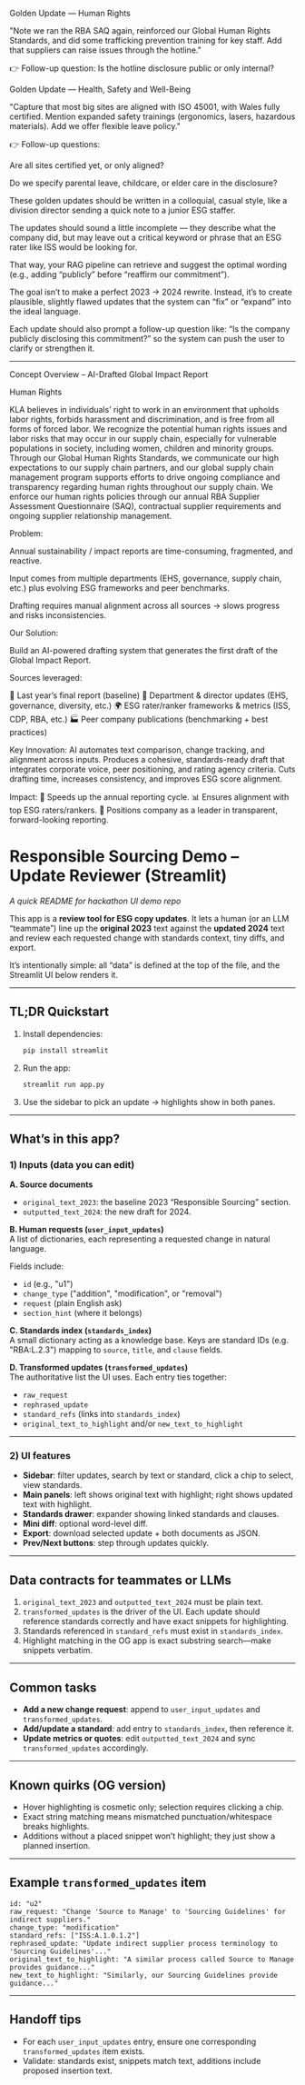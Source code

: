 Golden Update — Human Rights

"Note we ran the RBA SAQ again, reinforced our Global Human Rights Standards, and did some trafficking prevention training for key staff. Add that suppliers can raise issues through the hotline."

👉 Follow-up question: Is the hotline disclosure public or only internal?

Golden Update — Health, Safety and Well-Being

"Capture that most big sites are aligned with ISO 45001, with Wales fully certified. Mention expanded safety trainings (ergonomics, lasers, hazardous materials). Add we offer flexible leave policy."

👉 Follow-up questions:

Are all sites certified yet, or only aligned?

Do we specify parental leave, childcare, or elder care in the disclosure?



These golden updates should be written in a colloquial, casual style, like a division director sending a quick note to a junior ESG staffer.

The updates should sound a little incomplete — they describe what the company did, but may leave out a critical keyword or phrase that an ESG rater like ISS would be looking for.

That way, your RAG pipeline can retrieve and suggest the optimal wording (e.g., adding “publicly” before “reaffirm our commitment”).

The goal isn’t to make a perfect 2023 → 2024 rewrite. Instead, it’s to create plausible, slightly flawed updates that the system can “fix” or “expand” into the ideal language.

Each update should also prompt a follow-up question like: “Is the company publicly disclosing this commitment?” so the system can push the user to clarify or strengthen it.


------------------------------------------------------------

Concept Overview – AI-Drafted Global Impact Report

Human Rights

KLA believes in individuals’ right to work in an environment that upholds labor rights, forbids harassment and discrimination, and is free from all forms of forced labor. We recognize the potential human rights issues and labor risks that may occur in our supply chain, especially for vulnerable populations in society, including women, children and minority groups. Through our Global Human Rights Standards, we communicate our high expectations to our supply chain partners, and our global supply chain management program supports efforts to drive ongoing compliance and transparency regarding human rights throughout our supply chain. We enforce our human rights policies through our annual RBA Supplier Assessment Questionnaire (SAQ), contractual supplier requirements and ongoing supplier relationship management.


Problem:

Annual sustainability / impact reports are time-consuming, fragmented, and reactive.

Input comes from multiple departments (EHS, governance, supply chain, etc.) plus evolving ESG frameworks and peer benchmarks.

Drafting requires manual alignment across all sources → slows progress and risks inconsistencies.

Our Solution:

Build an AI-powered drafting system that generates the first draft of the Global Impact Report.

Sources leveraged:

📘 Last year’s final report (baseline)
📝 Department & director updates (EHS, governance, diversity, etc.)
🌍 ESG rater/ranker frameworks & metrics (ISS, CDP, RBA, etc.)
🏭 Peer company publications (benchmarking + best practices)

Key Innovation:
AI automates text comparison, change tracking, and alignment across inputs.
Produces a cohesive, standards-ready draft that integrates corporate voice, peer positioning, and rating agency criteria.
Cuts drafting time, increases consistency, and improves ESG score alignment.

Impact:
🚀 Speeds up the annual reporting cycle.
📊 Ensures alignment with top ESG raters/rankers.
🌱 Positions company as a leader in transparent, forward-looking reporting.


# Responsible Sourcing Demo – Update Reviewer (Streamlit)  
_A quick README for hackathon UI demo repo_

This app is a **review tool for ESG copy updates**. It lets a human (or an LLM “teammate”) line up the **original 2023** text against the **updated 2024** text and review each requested change with standards context, tiny diffs, and export.

It’s intentionally simple: all “data” is defined at the top of the file, and the Streamlit UI below renders it.

---

## TL;DR Quickstart

1. Install dependencies:
   ```bash
   pip install streamlit
   ```

2. Run the app:
   ```bash
   streamlit run app.py
   ```

3. Use the sidebar to pick an update → highlights show in both panes.

---

## What’s in this app?

### 1) Inputs (data you can edit)

**A. Source documents**
- `original_text_2023`: the baseline 2023 “Responsible Sourcing” section.
- `outputted_text_2024`: the new draft for 2024.

**B. Human requests (`user_input_updates`)**  
A list of dictionaries, each representing a requested change in natural language.

Fields include:
- `id` (e.g., "u1")  
- `change_type` ("addition", "modification", or "removal")  
- `request` (plain English ask)  
- `section_hint` (where it belongs)

**C. Standards index (`standards_index`)**  
A small dictionary acting as a knowledge base. Keys are standard IDs (e.g. "RBA:L.2.3") mapping to `source`, `title`, and `clause` fields.

**D. Transformed updates (`transformed_updates`)**  
The authoritative list the UI uses. Each entry ties together:
- `raw_request`
- `rephrased_update`
- `standard_refs` (links into `standards_index`)
- `original_text_to_highlight` and/or `new_text_to_highlight`

---

### 2) UI features

- **Sidebar**: filter updates, search by text or standard, click a chip to select, view standards.  
- **Main panels**: left shows original text with highlight; right shows updated text with highlight.  
- **Standards drawer**: expander showing linked standards and clauses.  
- **Mini diff**: optional word-level diff.  
- **Export**: download selected update + both documents as JSON.  
- **Prev/Next buttons**: step through updates quickly.

---

## Data contracts for teammates or LLMs

1. `original_text_2023` and `outputted_text_2024` must be plain text.  
2. `transformed_updates` is the driver of the UI. Each update should reference standards correctly and have exact snippets for highlighting.  
3. Standards referenced in `standard_refs` must exist in `standards_index`.  
4. Highlight matching in the OG app is exact substring search—make snippets verbatim.

---

## Common tasks

- **Add a new change request**: append to `user_input_updates` and `transformed_updates`.  
- **Add/update a standard**: add entry to `standards_index`, then reference it.  
- **Update metrics or quotes**: edit `outputted_text_2024` and sync `transformed_updates` accordingly.

---

## Known quirks (OG version)

- Hover highlighting is cosmetic only; selection requires clicking a chip.  
- Exact string matching means mismatched punctuation/whitespace breaks highlights.  
- Additions without a placed snippet won’t highlight; they just show a planned insertion.

---

## Example `transformed_updates` item

```text
id: "u2"
raw_request: "Change 'Source to Manage' to 'Sourcing Guidelines' for indirect suppliers."
change_type: "modification"
standard_refs: ["ISS:A.1.0.1.2"]
rephrased_update: "Update indirect supplier process terminology to 'Sourcing Guidelines'..."
original_text_to_highlight: "A similar process called Source to Manage provides guidance..."
new_text_to_highlight: "Similarly, our Sourcing Guidelines provide guidance..."
```

---

## Handoff tips

- For each `user_input_updates` entry, ensure one corresponding `transformed_updates` item exists.  
- Validate: standards exist, snippets match text, additions include proposed insertion text.
